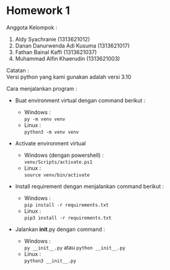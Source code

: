 # Homework 1

Anggota Kelompok : 
1. Aldy Syachranie (1313621012)
2. Danan Danurwenda Adi Kusuma (1313621017)
3. Fathan Bainal Kaffi (1313621037)
4. Muhammad Alfin Khaerudin (1313621003)

Catatan : <br>
Versi python yang kami gunakan adalah versi 3.10

Cara menjalankan program : 
- Buat environment virtual dengan command berikut :
    - Windows : <br>
    ```py -m venv venv``` 
    - Linux : <br>
    ```python3 -m venv venv```

- Activate environment virtual 
    - Windows (dengan powershell) : <br>
    ```venv/Scripts/activate.ps1```
    - Linux : <br>
    ```source venv/bin/activate```

- Install requirement dengan menjalankan command berikut : <br>
    - Windows : <br>
    ```pip install -r requirements.txt```
    - Linux : <br>
    ```pip3 install -r requirements.txt```

- Jalankan __init__.py dengan command : <br>
    - Windows : <br>
    ```py __init__.py``` atau ```python __init__.py```
    - Linux : <br>
    ```python3 __init__.py```
